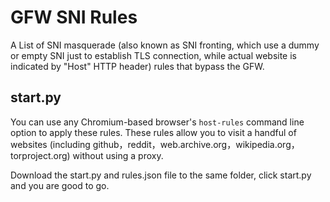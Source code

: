 # GFW SNI Rules
A List of SNI masquerade (also known as SNI fronting, which use a dummy or empty SNI just to establish TLS connection,
while actual website is indicated by "Host" HTTP header) rules that bypass the GFW.

## start.py
You can use any Chromium-based browser's `host-rules` command line option to apply these rules.
These rules allow you to visit a handful of websites (including github，reddit，web.archive.org，wikipedia.org，torproject.org)
without using a proxy.

Download the start.py and rules.json file to the same folder, click start.py and you are good to go.
